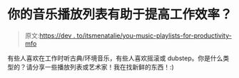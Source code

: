 # 你的音乐播放列表有助于提高工作效率？

> 原文:[https://dev . to/itsmenatalie/you-music-playlists-for-productivity-mfo](https://dev.to/itsmenatalie/you-music-playlists-for-productivity-mfo)

有些人喜欢在工作时听古典/环境音乐，有些人喜欢摇滚或 dubstep。你是什么类型的？请分享一些播放列表或艺术家！我在找新鲜的东西！:)